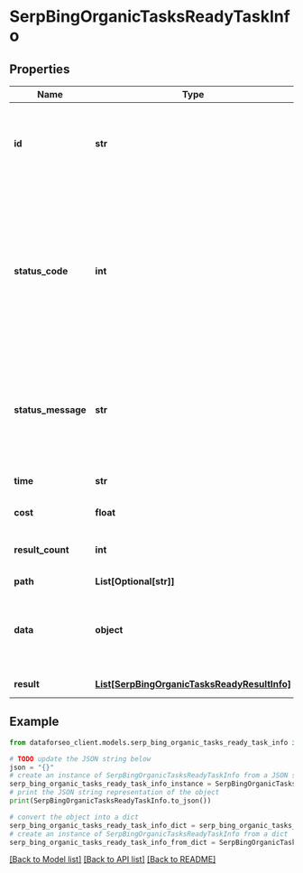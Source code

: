 # SerpBingOrganicTasksReadyTaskInfo


## Properties

Name | Type | Description | Notes
------------ | ------------- | ------------- | -------------
**id** | **str** | task identifier unique task identifier in our system in the UUID format | [optional] 
**status_code** | **int** | status code of the task generated by DataForSEO, can be within the following range: 10000-60000 you can find the full list of the response codes here | [optional] 
**status_message** | **str** | informational message of the task you can find the full list of general informational messages here | [optional] 
**time** | **str** | execution time, seconds | [optional] 
**cost** | **float** | total tasks cost, USD | [optional] 
**result_count** | **int** | number of elements in the result array | [optional] 
**path** | **List[Optional[str]]** | URL path | [optional] 
**data** | **object** | contains the same parameters that you specified in the POST request | [optional] 
**result** | [**List[SerpBingOrganicTasksReadyResultInfo]**](SerpBingOrganicTasksReadyResultInfo.md) | array of results | [optional] 

## Example

```python
from dataforseo_client.models.serp_bing_organic_tasks_ready_task_info import SerpBingOrganicTasksReadyTaskInfo

# TODO update the JSON string below
json = "{}"
# create an instance of SerpBingOrganicTasksReadyTaskInfo from a JSON string
serp_bing_organic_tasks_ready_task_info_instance = SerpBingOrganicTasksReadyTaskInfo.from_json(json)
# print the JSON string representation of the object
print(SerpBingOrganicTasksReadyTaskInfo.to_json())

# convert the object into a dict
serp_bing_organic_tasks_ready_task_info_dict = serp_bing_organic_tasks_ready_task_info_instance.to_dict()
# create an instance of SerpBingOrganicTasksReadyTaskInfo from a dict
serp_bing_organic_tasks_ready_task_info_from_dict = SerpBingOrganicTasksReadyTaskInfo.from_dict(serp_bing_organic_tasks_ready_task_info_dict)
```
[[Back to Model list]](../README.md#documentation-for-models) [[Back to API list]](../README.md#documentation-for-api-endpoints) [[Back to README]](../README.md)


